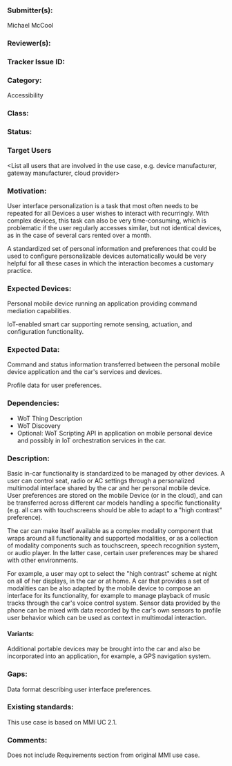### Submitter(s): 

Michael McCool

### Reviewer(s):

<Suggest reviewers>

### Tracker Issue ID:

<please leave blank>

### Category:

Accessibility

### Class:

<please leave blank>

### Status:

<please leave blank>

### Target Users

<List all users that are involved in the use case, e.g. device manufacturer, gateway manufacturer, cloud provider>

### Motivation:

User interface personalization is a task that most often needs to be repeated
for all Devices a user wishes to interact with recurringly.
With complex devices,
this task can also be very time-consuming,
which is problematic if the user regularly accesses similar,
but not identical devices, as in the case of several cars rented over a month.

A standardized set of personal information and preferences that could be used
to configure personalizable devices automatically would be very helpful for all
these cases in which the interaction becomes a customary practice.

### Expected Devices:

Personal mobile device running an application providing command
mediation capabilities.

IoT-enabled smart car supporting
remote sensing, actuation, and configuration functionality.

### Expected Data:

Command and status information transferred between the personal mobile device
application and the car's services and devices.

Profile data for user preferences.

### Dependencies:

- WoT Thing Description
- WoT Discovery
- Optional: WoT Scripting API in application on mobile personal device and possibly
  in IoT orchestration services in the car.

### Description:

Basic in-car functionality is standardized to be managed by other devices.
A user can control seat, radio or AC settings through a personalized multimodal interface
shared by the car and her personal mobile device.
User preferences are stored on the mobile Device (or in the cloud),
and can be transferred across different car models handling a specific functionality
(e.g. all cars with touchscreens should be able to adapt to a "high contrast" preference).

The car can make itself available as a complex modality component that wraps around all
functionality and supported modalities,
or as a collection of modality components such as touchscreen, speech recognition system,
or audio player.
In the latter case,
certain user preferences may be shared with other environments.

For example,
a user may opt to select the "high contrast" scheme at night on all of her displays,
in the car or at home.
A car that provides a set of modalities can be also adapted by the mobile device
to compose an interface for its functionality,
for example to manage playback of music tracks through the car's voice control system.
Sensor data provided by the phone can be mixed with data recorded by the car's own sensors
to profile user behavior which can be used as context in multimodal interaction.

#### Variants:

Additional portable devices may be brought into the car and also be
incorporated into an application, for example, a GPS navigation system.

### Gaps:

Data format describing user interface preferences.

### Existing standards:

This use case is based on MMI UC 2.1.

### Comments:

Does not include Requirements section from original MMI use case.
